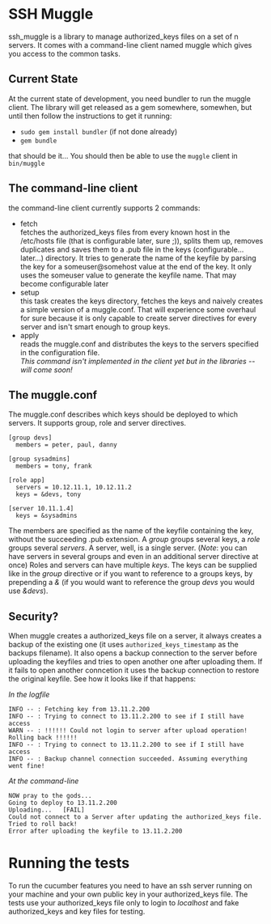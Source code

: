 SSH Muggle
=================
ssh_muggle is a library to manage authorized_keys files on a set of n servers.
It comes with a command-line client named muggle which gives you access to the common tasks.

Current State
-------------

At the current state of development, you need bundler to run the muggle client.
The library will get released as a gem somewhere, somewhen, but until then follow the instructions to get it running:

* `sudo gem install bundler` (if not done already)
* `gem bundle`

that should be it... You should then be able to use the `muggle` client in `bin/muggle`

The command-line client
-----------------------

the command-line client currently supports 2 commands:

* fetch<br>
  fetches the authorized_keys files from every known host in the /etc/hosts file (that is configurable later, sure ;)), splits them up, removes duplicates and saves them to a .pub file in the keys (configurable... later...) directory.
  It tries to generate the name of the keyfile by parsing the key for a someuser@somehost value at the end of the key. It only uses the someuser value to generate the keyfile name. That may become configurable later
* setup<br>
  this task creates the keys directory, fetches the keys and naively creates a simple version of a muggle.conf. That will experience some overhaul for sure because it is only capable to create server directives for every server and isn't smart enough to group keys.
* apply<br>
  reads the muggle.conf and distributes the keys to the servers specified in the configuration file. <br>
  *This command isn't implemented in the client yet but in the libraries -- will come soon!*

The muggle.conf
---------------

The muggle.conf describes which keys should be deployed to which servers. It supports group, role and server directives.

    [group devs]
      members = peter, paul, danny
    
    [group sysadmins]
      members = tony, frank
    
    [role app]
      servers = 10.12.11.1, 10.12.11.2
      keys = &devs, tony
    
    [server 10.11.1.4]
      keys = &sysadmins

The members are specified as the name of the keyfile containing the key, without the succeeding .pub extension.
A _group_ groups several keys, a _role_ groups several _servers_. A server, well, is a single server. (*Note*: you can have servers in several groups and even in an additional server directive at once)
Roles and servers can have multiple _keys_. The keys can be supplied like in the _group_ directive or if you want to reference to a groups keys, by prepending a _&_ (if you would want to reference the group _devs_ you would use _&devs_).

Security?
----------
When muggle creates a authorized_keys file on a server, it always creates a backup of the existing one (it uses `authorized_keys_timestamp` as the backups filename).
It also opens a backup connection to the server before uploading the keyfiles and tries to open another one after uploading them. If it fails to open another conncetion it uses the backup connection to restore the original keyfile.
See how it looks like if that happens:

*In the logfile*

    INFO -- : Fetching key from 13.11.2.200
    INFO -- : Trying to connect to 13.11.2.200 to see if I still have access
    WARN -- : !!!!!! Could not login to server after upload operation! Rolling back !!!!!!
    INFO -- : Trying to connect to 13.11.2.200 to see if I still have access
    INFO -- : Backup channel connection succeeded. Assuming everything went fine!

*At the command-line*
    
    NOW pray to the gods... 
    Going to deploy to 13.11.2.200
    Uploading...   [FAIL]
    Could not connect to a Server after updating the authorized_keys file. Tried to roll back!
    Error after uploading the keyfile to 13.11.2.200

Running the tests
=================

To run the cucumber features you need to have an ssh server running on your machine and your own public key in your authorized_keys file.
The tests use your authorized_keys file only to login to _localhost_ and fake authorized_keys and key files for testing.